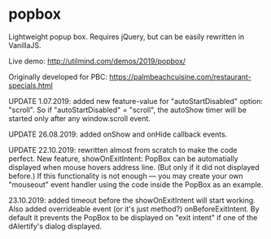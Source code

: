 # popbox
Lightweight popup box. Requires jQuery, but can be easily rewritten in VanillaJS.

Live demo:
http://utilmind.com/demos/2019/popbox/

Originally developed for PBC: https://palmbeachcuisine.com/restaurant-specials.html

UPDATE 1.07.2019: added new feature-value for "autoStartDisabled" option: "scroll". So if "autoStartDisabled" = "scroll", the autoShow timer will be started only after any window.scroll event.

UPDATE 26.08.2019: added onShow and onHide callback events.

UPDATE 22.10.2019: rewritten almost from scratch to make the code perfect.
New feature, showOnExitIntent: PopBox can be automatially displayed when mouse hovers address line. (But only if it did not displayed before.) If this functionality is not enough — you may create your own "mouseout" event handler using the code inside the PopBox as an example.

23.10.2019: added timeout before the showOnExitIntent will start working. Also added overrideable event (or it's just method?) onBeforeExitIntent. By default it prevents the PopBox to be displayed on "exit intent" if one of the dAlertify's dialog displayed.
